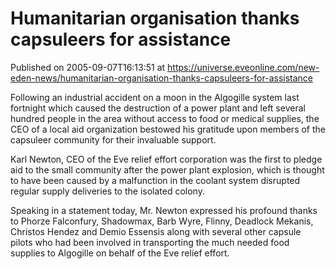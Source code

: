 # Humanitarian organisation thanks capsuleers for assistance
Published on 2005-09-07T16:13:51 at https://universe.eveonline.com/new-eden-news/humanitarian-organisation-thanks-capsuleers-for-assistance

Following an industrial accident on a moon in the Algogille system last fortnight which caused the destruction of a power plant and left several hundred people in the area without access to food or medical supplies, the CEO of a local aid organization bestowed his gratitude upon members of the capsuleer community for their invaluable support.   
  
Karl Newton, CEO of the Eve relief effort corporation was the first to pledge aid to the small community after the power plant explosion, which is thought to have been caused by a malfunction in the coolant system disrupted regular supply deliveries to the isolated colony.   
  
Speaking in a statement today, Mr. Newton expressed his profound thanks to Phorze Falconfury, Shadowmax, Barb Wyre, Flinny, Deadlock Mekanis, Christos Hendez and Demio Essensis along with several other capsule pilots who had been involved in transporting the much needed food supplies to Algogille on behalf of the Eve relief effort.
